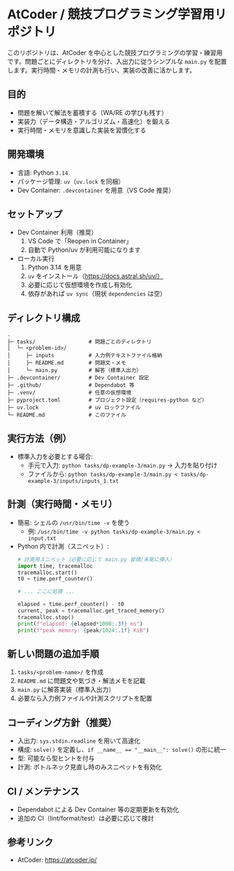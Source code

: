# AtCoder / 競技プログラミング学習用リポジトリ

このリポジトリは、AtCoder を中心とした競技プログラミングの学習・練習用です。問題ごとにディレクトリを分け、入出力に従うシンプルな `main.py` を配置します。実行時間・メモリの計測も行い、実装の改善に活かします。

## 目的
- 問題を解いて解法を蓄積する（WA/RE の学びも残す）
- 実装力（データ構造・アルゴリズム・高速化）を鍛える
- 実行時間・メモリを意識した実装を習慣化する

## 開発環境
- 言語: Python `3.14`
- パッケージ管理: `uv`（`uv.lock` を同梱）
- Dev Container: `.devcontainer` を用意（VS Code 推奨）

## セットアップ
- Dev Container 利用（推奨）
  1. VS Code で「Reopen in Container」
  2. 自動で Python/uv が利用可能になります
- ローカル実行
  1. Python 3.14 を用意
  2. `uv` をインストール（https://docs.astral.sh/uv/）
  3. 必要に応じて仮想環境を作成し有効化
  4. 依存があれば `uv sync`（現状 `dependencies` は空）

## ディレクトリ構成
```
.
├─ tasks/                 # 問題ごとのディレクトリ
│  └─ <problem-id>/
│     ├─ inputs           # 入力例テキストファイル格納
│     ├─ README.md        # 問題文・メモ
│     └─ main.py          # 解答（標準入出力）
├─ .devcontainer/         # Dev Container 設定
├─ .github/               # Dependabot 等
├─ .venv/                 # 任意の仮想環境
├─ pyproject.toml         # プロジェクト設定（requires-python など）
├─ uv.lock                # uv ロックファイル
└─ README.md              # このファイル
```

## 実行方法（例）
- 標準入力を必要とする場合:
  - 手元で入力: `python tasks/dp-example-3/main.py` → 入力を貼り付け
  - ファイルから: `python tasks/dp-example-3/main.py < tasks/dp-example-3/inputs/inputs_1.txt`

## 計測（実行時間・メモリ）
- 簡易: シェルの `/usr/bin/time -v` を使う
  - 例: `/usr/bin/time -v python tasks/dp-example-3/main.py < input.txt`
- Python 内で計測（スニペット）:
  ```python
  # 計測用スニペット（必要に応じて main.py 冒頭/末尾に挿入）
  import time, tracemalloc
  tracemalloc.start()
  t0 = time.perf_counter()

  # ... ここに処理 ...

  elapsed = time.perf_counter() - t0
  current, peak = tracemalloc.get_traced_memory()
  tracemalloc.stop()
  print(f"elapsed: {elapsed*1000:.3f} ms")
  print(f"peak memory: {peak/1024:.1f} KiB")
  ```

## 新しい問題の追加手順
1. `tasks/<problem-name>/` を作成
2. `README.md` に問題文や気づき・解法メモを記載
3. `main.py` に解答実装（標準入出力）
4. 必要なら入力例ファイルや計測スクリプトを配置

## コーディング方針（推奨）
- 入出力: `sys.stdin.readline` を用いて高速化
- 構成: `solve()` を定義し、`if __name__ == "__main__": solve()` の形に統一
- 型: 可能なら型ヒントを付与
- 計測: ボトルネック見直し時のみスニペットを有効化

## CI / メンテナンス
- Dependabot による Dev Container 等の定期更新を有効化
- 追加の CI（lint/format/test）は必要に応じて検討

## 参考リンク
- AtCoder: https://atcoder.jp/
